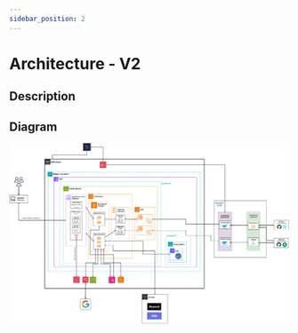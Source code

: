 ```yaml
---
sidebar_position: 2
---
```


# Architecture - V2

## Description


## Diagram
![Architecture Diagram](./../../static/img/Architecture_V3.png)